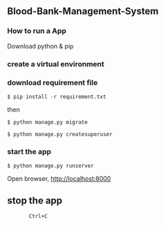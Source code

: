 ## Blood-Bank-Management-System


### How to run a App

Download python & pip


### create a virtual environment 


### download requirement file

```$ pip install -r requirement.txt```

then 

```$ python manage.py migrate```

```$ python manage.py createsuperuser```

### start the app

```$ python manage.py runserver```

Open browser, <http://localhost:8000>

## stop the app

           Ctrl+C

